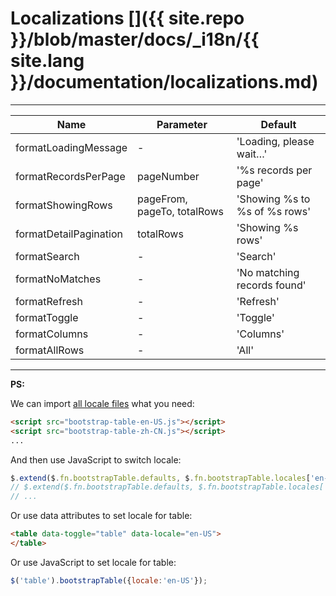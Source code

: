 # Localizations []({{ site.repo }}/blob/master/docs/_i18n/{{ site.lang }}/documentation/localizations.md)

---

<table class="table"
       id="l"
       data-search="true"
       data-show-toggle="true"
       data-show-columns="true"
       data-mobile-responsive="true">
    <thead>
    <tr>
        <th>Name</th>
        <th>Parameter</th>
        <th>Default</th>
    </tr>
    </thead>
    <tbody>
    <tr>
        <td>formatLoadingMessage</td>
        <td>-</td>
        <td>'Loading, please wait…'</td>
    </tr>
    <tr>
        <td>formatRecordsPerPage</td>
        <td>pageNumber</td>
        <td>'%s records per page'</td>
    </tr>
    <tr>
        <td>formatShowingRows</td>
        <td>pageFrom, pageTo, totalRows</td>
        <td>'Showing %s to %s of %s rows'</td>
    </tr>
    <tr>
        <td>formatDetailPagination</td>
        <td>totalRows</td>
        <td>'Showing %s rows'</td>
    </tr>
    <tr>
        <td>formatSearch</td>
        <td>-</td>
        <td>'Search'</td>
    </tr>
    <tr>
        <td>formatNoMatches</td>
        <td>-</td>
        <td>'No matching records found'</td>
    </tr>
    <tr>
        <td>formatRefresh</td>
        <td>-</td>
        <td>'Refresh'</td>
    </tr>
    <tr>
        <td>formatToggle</td>
        <td>-</td>
        <td>'Toggle'</td>
    </tr>
    <tr>
        <td>formatColumns</td>
        <td>-</td>
        <td>'Columns'</td>
    </tr>
    <tr>
        <td>formatAllRows</td>
        <td>-</td>
        <td>'All'</td>
    </tr>
	</tbody>
</table>

---

**PS:**

We can import [all locale files](https://github.com/wenzhixin/bootstrap-table/tree/master/src/locale) what you need:

```html
<script src="bootstrap-table-en-US.js"></script>
<script src="bootstrap-table-zh-CN.js"></script>
...
```

And then use JavaScript to switch locale:

```js
$.extend($.fn.bootstrapTable.defaults, $.fn.bootstrapTable.locales['en-US']);
// $.extend($.fn.bootstrapTable.defaults, $.fn.bootstrapTable.locales['zh-CN']);
// ...
```

Or use data attributes to set locale for table:

```html
<table data-toggle="table" data-locale="en-US">
</table>
```

Or use JavaScript to set locale for table:

```js
$('table').bootstrapTable({locale:'en-US'});
```
